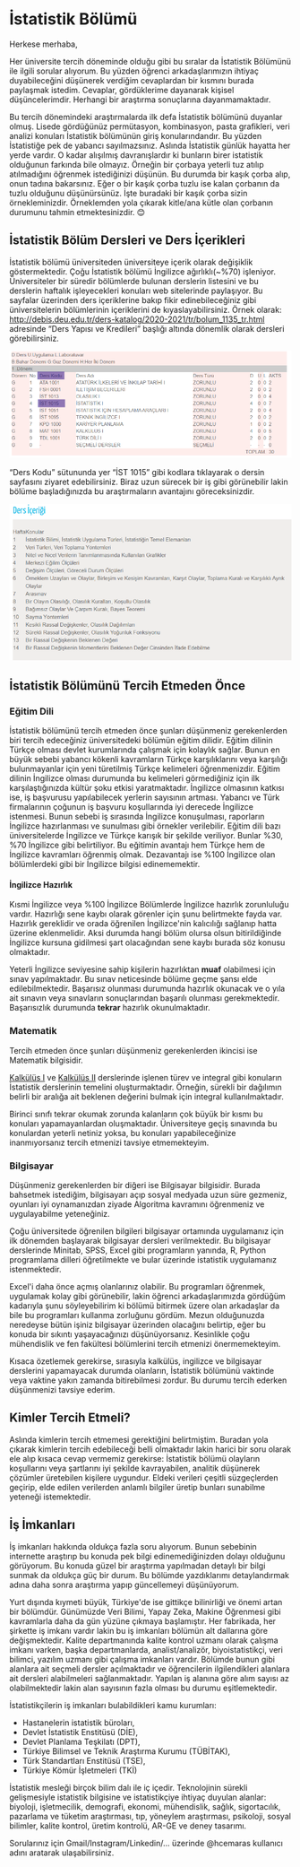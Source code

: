 # İstatistik Bölümü
Herkese merhaba,

Her üniversite tercih döneminde olduğu gibi bu sıralar da İstatistik Bölümünü ile ilgili sorular alıyorum. Bu yüzden öğrenci arkadaşlarımızın ihtiyaç duyabileceğini düşünerek verdiğim cevaplardan bir kısmını burada paylaşmak istedim. Cevaplar, gördüklerime dayanarak kişisel düşüncelerimdir. Herhangi bir araştırma sonuçlarına dayanmamaktadır.

Bu tercih dönemindeki araştırmalarda ilk defa İstatistik bölümünü duyanlar olmuş. Lisede gördüğünüz permütasyon, kombinasyon, pasta grafikleri, veri analizi konuları İstatistik bölümünün giriş konularındandır. Bu yüzden İstatistiğe pek de yabancı sayılmazsınız. Aslında İstatistik günlük hayatta her yerde vardır. O kadar alışılmış davranışlardır ki bunların birer istatistik olduğunun farkında bile olmayız. Örneğin bir çorbaya yeterli tuz atılıp atılmadığını öğrenmek istediğinizi düşünün. Bu durumda bir kaşık çorba alıp, onun tadına bakarsınız. Eğer o bir kaşık çorba tuzlu ise kalan çorbanın da tuzlu olduğunu düşünürsünüz. İşte buradaki bir kaşık çorba sizin örnekleminizdir. Örneklemden yola çıkarak kitle/ana kütle olan çorbanın durumunu tahmin etmektesinizdir. 😊

## İstatistik Bölüm Dersleri ve Ders İçerikleri

İstatistik bölümü üniversiteden üniversiteye içerik olarak değişiklik göstermektedir. Çoğu İstatistik bölümü İngilizce ağırlıklı(~%70) işleniyor. Üniversiteler bir süredir bölümlerde bulunan derslerin listesini ve bu derslerin haftalık işleyecekleri konuları web sitelerinde paylaşıyor. Bu sayfalar üzerinden ders içeriklerine bakıp fikir edinebileceğiniz gibi üniversitelerin bölümlerinin içeriklerini de kıyaslayabilirsiniz. Örnek olarak: http://debis.deu.edu.tr/ders-katalog/2020-2021/tr/bolum_1135_tr.html adresinde “Ders Yapısı ve Kredileri” başlığı altında dönemlik olarak dersleri görebilirsiniz.

![donem_1](donem_1.PNG)

 “Ders Kodu” sütununda yer “İST 1015” gibi kodlara tıklayarak o dersin sayfasını ziyaret edebilirsiniz. Biraz uzun sürecek bir iş gibi görünebilir lakin bölüme başladığınızda bu araştırmaların avantajını göreceksinizdir.

![ders_icerigi](ders_icerigi.PNG)

## İstatistik Bölümünü Tercih Etmeden Önce 

### Eğitim Dili

İstatistik bölümünü tercih etmeden önce şunları düşünmeniz gerekenlerden biri tercih edeceğiniz üniversitedeki bölümün eğitim dilidir. Eğitim dilinin Türkçe olması devlet kurumlarında çalışmak için kolaylık sağlar. Bunun en büyük sebebi yabancı kökenli kavramların Türkçe karşılıklarını veya karşılığı bulunmayanlar için yeni türetilmiş Türkçe kelimeleri öğrenmenizdir. Eğitim dilinin İngilizce olması durumunda bu kelimeleri görmediğiniz için ilk karşılaştığınızda kültür şoku etkisi yaratmaktadır. İngilizce olmasının katkısı ise, iş başvurusu yapılabilecek yerlerin sayısının artması. Yabancı ve Türk firmalarının çoğunun iş başvuru koşullarında iyi derecede İngilizce istenmesi. Bunun sebebi iş sırasında İngilizce konuşulması, raporların İngilizce hazırlanması ve sunulması gibi örnekler verilebilir. Eğitim dili bazı üniversitelerde İngilizce ve Türkçe karışık bir şekilde veriliyor. Bunlar %30, %70 İngilizce gibi belirtiliyor. Bu eğitimin avantajı hem Türkçe hem de İngilizce kavramları öğrenmiş olmak. Dezavantajı ise %100 İngilizce olan bölümlerdeki gibi bir İngilizce bilgisi edinememektir.

#### İngilizce Hazırlık

Kısmi İngilizce veya %100 İngilizce Bölümlerde İngilizce hazırlık zorunluluğu vardır. Hazırlığı sene kaybı olarak görenler için şunu belirtmekte fayda var. Hazırlık gereklidir ve orada öğrenilen İngilizce'nin kalıcılığı sağlanıp hatta üzerine eklenmelidir. Aksi durumda hangi bölüm olursa olsun bitirildiğinde İngilizce kursuna gidilmesi şart olacağından sene kaybı burada söz konusu olmaktadır.

Yeterli İngilizce seviyesine sahip kişilerin hazırlıktan **muaf** olabilmesi için sınav yapılmaktadır. Bu sınav neticesinde bölüme geçme şansı elde edilebilmektedir. Başarısız olunması durumunda hazırlık okunacak ve o yıla ait sınavın veya sınavların sonuçlarından başarılı olunması gerekmektedir. Başarısızlık durumunda **tekrar** hazırlık okunulmaktadır. 

### Matematik

Tercih etmeden önce şunları düşünmeniz gerekenlerden ikincisi ise Matematik bilgisidir. 

[Kalkülüs I](http://debis.deu.edu.tr/ders-katalog/2020-2021/tr/tr_1135_1135_563.html) ve [Kalkülüs II](http://debis.deu.edu.tr/ders-katalog/2020-2021/tr/tr_1135_1135_566.html) derslerinde işlenen türev ve integral gibi konuların İstatistik derslerinin temelini oluşturmaktadır. Örneğin, sürekli bir dağılımın belirli bir aralığa ait beklenen değerini bulmak için integral kullanılmaktadır. 

Birinci sınıfı tekrar okumak zorunda kalanların çok büyük bir kısmı bu konuları yapamayanlardan oluşmaktadır. Üniversiteye geçiş sınavında bu konulardan yeterli netiniz yoksa, bu konuları yapabileceğinize inanmıyorsanız tercih etmenizi tavsiye etmemekteyim.

### Bilgisayar

Düşünmeniz gerekenlerden bir diğeri ise Bilgisayar bilgisidir. Burada bahsetmek istediğim, bilgisayarı açıp sosyal medyada uzun süre gezmeniz, oyunları iyi oynamanızdan ziyade Algoritma kavramını öğrenmeniz ve uygulayabilme yeteneğiniz. 

Çoğu üniversitede öğrenilen bilgileri bilgisayar ortamında uygulamanız için ilk dönemden başlayarak bilgisayar dersleri verilmektedir. Bu bilgisayar derslerinde Minitab, SPSS, Excel gibi programların yanında, R, Python programlama dilleri öğretilmekte ve bular üzerinde istatistik uygulamanız istenmektedir.

Excel'i daha önce açmış olanlarınız olabilir. Bu programları öğrenmek, uygulamak kolay gibi görünebilir, lakin öğrenci arkadaşlarımızda gördüğüm kadarıyla şunu söyleyebilirim ki bölümü bitirmek üzere olan arkadaşlar da bile bu programları kullanma zorluğunu gördüm. Mezun olduğunuzda neredeyse bütün işiniz bilgisayar üzerinden olacağını belirtip, eğer bu konuda bir sıkıntı yaşayacağınızı düşünüyorsanız. Kesinlikle çoğu mühendislik ve fen fakültesi bölümlerini tercih etmenizi önermemekteyim. 

 Kısaca özetlemek gerekirse, sırasıyla kalkülüs, ingilizce ve bilgisayar derslerini yapamayacak durumda olanların, İstatistik bölümünü vaktinde veya vaktine yakın zamanda bitirebilmesi zordur. Bu durumu tercih ederken düşünmenizi tavsiye ederim.

## Kimler Tercih Etmeli?

Aslında kimlerin tercih etmemesi gerektiğini belirtmiştim. Buradan yola çıkarak kimlerin tercih edebileceği belli olmaktadır lakin harici bir soru olarak ele alıp kısaca cevap vermemiz gerekirse: İstatistik bölümü olayların koşullarını veya şartlarını iyi şekilde kavrayabilen, analitik düşünerek çözümler üretebilen kişilere uygundur. Eldeki verileri çeşitli süzgeçlerden geçirip, elde edilen verilerden anlamlı bilgiler üretip bunları sunabilme yeteneği istemektedir.

## İş İmkanları

İş imkanları hakkında oldukça fazla soru alıyorum. Bunun sebebinin internette araştırıp bu konuda pek bilgi edinemediğinizden dolayı olduğunu görüyorum. Bu konuda güzel bir araştırma yapılmadan detaylı bir bilgi sunmak da oldukça güç bir durum. Bu bölümde yazdıklarımı detaylandırmak adına daha sonra araştırma yapıp güncellemeyi düşünüyorum. 

Yurt dışında kıymeti büyük, Türkiye'de ise gittikçe bilinirliği ve önemi artan bir bölümdür. Günümüzde Veri Bilimi, Yapay Zeka, Makine Öğrenmesi gibi kavramlarla daha da gün yüzüne çıkmaya başlamıştır. Her fabrikada, her şirkette iş imkanı vardır lakin bu iş imkanları bölümün alt dallarına göre değişmektedir. Kalite departmanında kalite kontrol uzmanı olarak çalışma imkanı varken, başka departmanlarda, analist/analizör, biyoistatistikçi, veri bilimci, yazılım uzmanı gibi çalışma imkanları vardır. Bölümde bunun gibi alanlara ait seçmeli dersler açılmaktadır ve öğrencilerin ilgilendikleri alanlara ait dersleri alabilmeleri sağlanmaktadır. Yapılan iş alanına göre alım sayısı az olabilmektedir lakin alan sayısının fazla olması bu durumu eşitlemektedir.

 İstatistikçilerin iş imkanları bulabildikleri kamu kurumları:

- Hastanelerin istatistik büroları,
- Devlet İstatistik Enstitüsü (DİE), 
- Devlet Planlama Teşkilatı (DPT), 
- Türkiye Bilimsel ve Teknik Araştırma Kurumu (TÜBİTAK), 
- Türk Standartları Enstitüsü (TSE), 
- Türkiye Kömür İşletmeleri (TKİ) 

İstatistik mesleği birçok bilim dalı ile iç içedir. Teknolojinin sürekli gelişmesiyle istatistik bilgisine ve istatistikçiye ihtiyaç duyulan alanlar: biyoloji, işletmecilik, demografi, ekonomi, mühendislik, sağlık, sigortacılık, pazarlama ve tüketim araştırması, tıp, yöneylem araştırması, psikoloji, sosyal bilimler, kalite kontrol, üretim kontrolü, AR-GE ve deney tasarımı.

Sorularınız için Gmail/Instagram/Linkedin/... üzerinde @hcemaras kullanıcı adını aratarak ulaşabilirsiniz.
